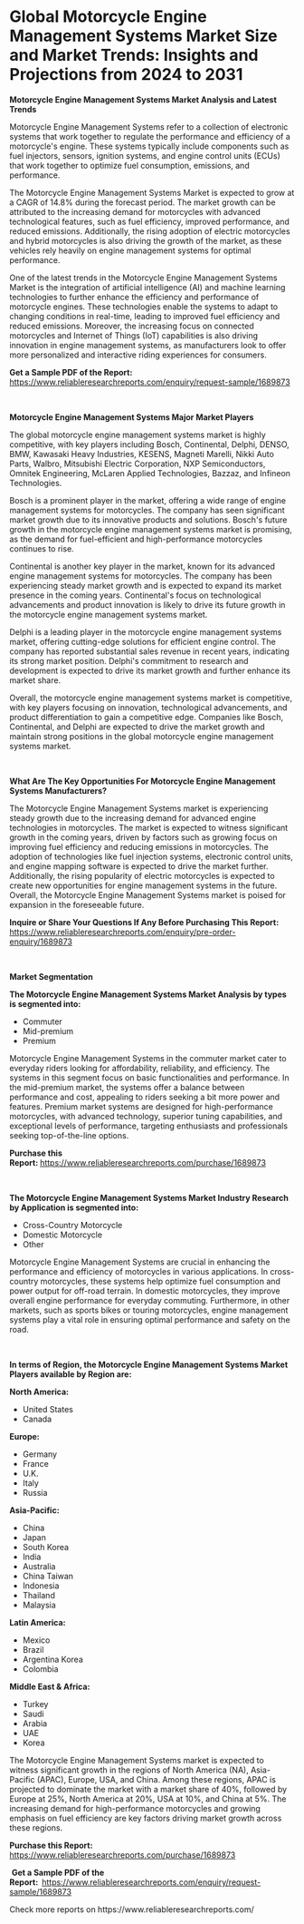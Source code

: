 <p><h1>Global Motorcycle Engine Management Systems Market Size and Market Trends: Insights and Projections from 2024 to 2031</h1></p><p><strong>Motorcycle Engine Management Systems Market Analysis and Latest Trends</strong></p>
<p><p>Motorcycle Engine Management Systems refer to a collection of electronic systems that work together to regulate the performance and efficiency of a motorcycle's engine. These systems typically include components such as fuel injectors, sensors, ignition systems, and engine control units (ECUs) that work together to optimize fuel consumption, emissions, and performance.</p><p>The Motorcycle Engine Management Systems Market is expected to grow at a CAGR of 14.8% during the forecast period. The market growth can be attributed to the increasing demand for motorcycles with advanced technological features, such as fuel efficiency, improved performance, and reduced emissions. Additionally, the rising adoption of electric motorcycles and hybrid motorcycles is also driving the growth of the market, as these vehicles rely heavily on engine management systems for optimal performance.</p><p>One of the latest trends in the Motorcycle Engine Management Systems Market is the integration of artificial intelligence (AI) and machine learning technologies to further enhance the efficiency and performance of motorcycle engines. These technologies enable the systems to adapt to changing conditions in real-time, leading to improved fuel efficiency and reduced emissions. Moreover, the increasing focus on connected motorcycles and Internet of Things (IoT) capabilities is also driving innovation in engine management systems, as manufacturers look to offer more personalized and interactive riding experiences for consumers.</p></p>
<p><strong>Get a Sample PDF of the Report:&nbsp;</strong> <a href="https://www.reliableresearchreports.com/enquiry/request-sample/1689873">https://www.reliableresearchreports.com/enquiry/request-sample/1689873</a></p>
<p>&nbsp;</p>
<p><strong>Motorcycle Engine Management Systems Major Market Players</strong></p>
<p><p>The global motorcycle engine management systems market is highly competitive, with key players including Bosch, Continental, Delphi, DENSO, BMW, Kawasaki Heavy Industries, KESENS, Magneti Marelli, Nikki Auto Parts, Walbro, Mitsubishi Electric Corporation, NXP Semiconductors, Omnitek Engineering, McLaren Applied Technologies, Bazzaz, and Infineon Technologies.</p><p>Bosch is a prominent player in the market, offering a wide range of engine management systems for motorcycles. The company has seen significant market growth due to its innovative products and solutions. Bosch's future growth in the motorcycle engine management systems market is promising, as the demand for fuel-efficient and high-performance motorcycles continues to rise.</p><p>Continental is another key player in the market, known for its advanced engine management systems for motorcycles. The company has been experiencing steady market growth and is expected to expand its market presence in the coming years. Continental's focus on technological advancements and product innovation is likely to drive its future growth in the motorcycle engine management systems market.</p><p>Delphi is a leading player in the motorcycle engine management systems market, offering cutting-edge solutions for efficient engine control. The company has reported substantial sales revenue in recent years, indicating its strong market position. Delphi's commitment to research and development is expected to drive its market growth and further enhance its market share.</p><p>Overall, the motorcycle engine management systems market is competitive, with key players focusing on innovation, technological advancements, and product differentiation to gain a competitive edge. Companies like Bosch, Continental, and Delphi are expected to drive the market growth and maintain strong positions in the global motorcycle engine management systems market.</p></p>
<p>&nbsp;</p>
<p><strong>What Are The Key Opportunities For Motorcycle Engine Management Systems Manufacturers?</strong></p>
<p><p>The Motorcycle Engine Management Systems market is experiencing steady growth due to the increasing demand for advanced engine technologies in motorcycles. The market is expected to witness significant growth in the coming years, driven by factors such as growing focus on improving fuel efficiency and reducing emissions in motorcycles. The adoption of technologies like fuel injection systems, electronic control units, and engine mapping software is expected to drive the market further. Additionally, the rising popularity of electric motorcycles is expected to create new opportunities for engine management systems in the future. Overall, the Motorcycle Engine Management Systems market is poised for expansion in the foreseeable future.</p></p>
<p><strong>Inquire or Share Your Questions If Any Before Purchasing This Report:</strong> <a href="https://www.reliableresearchreports.com/enquiry/pre-order-enquiry/1689873">https://www.reliableresearchreports.com/enquiry/pre-order-enquiry/1689873</a></p>
<p>&nbsp;</p>
<p><strong>Market Segmentation</strong></p>
<p><strong>The Motorcycle Engine Management Systems Market Analysis by types is segmented into:</strong></p>
<p><ul><li>Commuter</li><li>Mid-premium</li><li>Premium</li></ul></p>
<p><p>Motorcycle Engine Management Systems in the commuter market cater to everyday riders looking for affordability, reliability, and efficiency. The systems in this segment focus on basic functionalities and performance. In the mid-premium market, the systems offer a balance between performance and cost, appealing to riders seeking a bit more power and features. Premium market systems are designed for high-performance motorcycles, with advanced technology, superior tuning capabilities, and exceptional levels of performance, targeting enthusiasts and professionals seeking top-of-the-line options.</p></p>
<p><strong>Purchase this Report:&nbsp;</strong><a href="https://www.reliableresearchreports.com/purchase/1689873">https://www.reliableresearchreports.com/purchase/1689873</a></p>
<p>&nbsp;</p>
<p><strong>The Motorcycle Engine Management Systems Market Industry Research by Application is segmented into:</strong></p>
<p><ul><li>Cross-Country Motorcycle</li><li>Domestic Motorcycle</li><li>Other</li></ul></p>
<p><p>Motorcycle Engine Management Systems are crucial in enhancing the performance and efficiency of motorcycles in various applications. In cross-country motorcycles, these systems help optimize fuel consumption and power output for off-road terrain. In domestic motorcycles, they improve overall engine performance for everyday commuting. Furthermore, in other markets, such as sports bikes or touring motorcycles, engine management systems play a vital role in ensuring optimal performance and safety on the road.</p></p>
<p>&nbsp;</p>
<p><strong>In terms of Region, the Motorcycle Engine Management Systems Market Players available by Region are:</strong></p>
<p>
    <p> <strong> North America: </strong>
        <ul>
            <li>United States</li>
            <li>Canada</li>
        </ul>
        </p> 
    <p> <strong> Europe: </strong>
        <ul>
            <li>Germany</li>
            <li>France</li>
            <li>U.K.</li>
            <li>Italy</li>
            <li>Russia</li>
        </ul>
        </p> 
    <p> <strong> Asia-Pacific: </strong>
        <ul>
            <li>China</li>
            <li>Japan</li>
            <li>South Korea</li>
            <li>India</li>
            <li>Australia</li>
            <li>China Taiwan</li>
            <li>Indonesia</li>
            <li>Thailand</li>
            <li>Malaysia</li>
        </ul>
        </p> 
    <p> <strong> Latin America: </strong>
        <ul>
            <li>Mexico</li>
            <li>Brazil</li>
            <li>Argentina Korea</li>
            <li>Colombia</li>
        </ul>
        </p> 
    <p> <strong> Middle East & Africa: </strong>
        <ul>
            <li>Turkey</li>
            <li>Saudi</li>
            <li>Arabia</li>
            <li>UAE</li>
            <li>Korea</li>
        </ul>
    </p>
    </p>
<p><p>The Motorcycle Engine Management Systems market is expected to witness significant growth in the regions of North America (NA), Asia-Pacific (APAC), Europe, USA, and China. Among these regions, APAC is projected to dominate the market with a market share of 40%, followed by Europe at 25%, North America at 20%, USA at 10%, and China at 5%. The increasing demand for high-performance motorcycles and growing emphasis on fuel efficiency are key factors driving market growth across these regions.</p></p>
<p><strong>Purchase this Report: </strong><a href="https://www.reliableresearchreports.com/purchase/1689873">https://www.reliableresearchreports.com/purchase/1689873</a></p>
<p>&nbsp;<strong>Get a Sample PDF of the Report:&nbsp;&nbsp;</strong><a href="https://www.reliableresearchreports.com/enquiry/request-sample/1689873">https://www.reliableresearchreports.com/enquiry/request-sample/1689873</a></p>
<p><strong></strong></p>
<p>Check more reports on https://www.reliableresearchreports.com/</p>